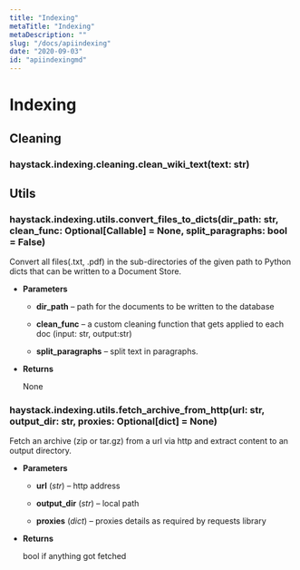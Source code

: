 ```yaml
---
title: "Indexing"
metaTitle: "Indexing"
metaDescription: ""
slug: "/docs/apiindexing"
date: "2020-09-03"
id: "apiindexingmd"
---
```


# Indexing

## Cleaning


### haystack.indexing.cleaning.clean_wiki_text(text: str)
## Utils


### haystack.indexing.utils.convert_files_to_dicts(dir_path: str, clean_func: Optional[Callable] = None, split_paragraphs: bool = False)
Convert all files(.txt, .pdf) in the sub-directories of the given path to Python dicts that can be written to a
Document Store.


* **Parameters**

    
    * **dir_path** – path for the documents to be written to the database


    * **clean_func** – a custom cleaning function that gets applied to each doc (input: str, output:str)


    * **split_paragraphs** – split text in paragraphs.



* **Returns**

    None



### haystack.indexing.utils.fetch_archive_from_http(url: str, output_dir: str, proxies: Optional[dict] = None)
Fetch an archive (zip or tar.gz) from a url via http and extract content to an output directory.


* **Parameters**

    
    * **url** (*str*) – http address


    * **output_dir** (*str*) – local path


    * **proxies** (*dict*) – proxies details as required by requests library



* **Returns**

    bool if anything got fetched
